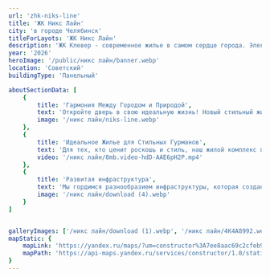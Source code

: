 ```yaml
---
url: 'zhk-niks-line'
title: 'ЖК Никс Лайн'
city: 'в городе Челябинск'
titleForLayots: 'ЖК Никс Лайн'
description: 'ЖК Клевер - современное жилье в самом сердце города. Элегантный дизайн, удобное расположение, разнообразная инфраструктура и природные зоны делают его идеальным выбором для комфортной и стильной жизни.'
year: '2026'
heroImage: '/public/никс лайн/banner.webp'
location: 'Советский'
buildingType: 'Панельный'

aboutSectionData: [
    {
        title: 'Гармония Между Городом и Природой',
        text: 'Откройте дверь в свою идеальную жизнь! Новый стильный жилой комплекс — ваш личный рай! Комфорт, уют, и безграничные возможности ждут вас здесь! Наши улицы — путь к счастью, наши дворы — оазис умиротворения! Инфраструктура, которая удовлетворит все ваши потребности! Выберите комфортное место проживания, выберите наш жилой комплекс!»',
        image: '/никс лайн/niks-line.webp'
    },
    {
        title: 'Идеальное Жилье для Стильных Гурманов',
        text: 'Для тех, кто ценит роскошь и стиль, наш жилой комплекс предлагает идеальное жилье. Особенности включают современную архитектуру с уникальным и и и элегантным дизайном, который добавляет шарма и индивидуальности вашему пространству.',
        video: '/никс лайн/8mb.video-hdD-AAE6pH2P.mp4'
    },
    {
        title: 'Развитая инфраструктура',
        text: 'Мы гордимся разнообразием инфраструктуры, которая создана и продолжает развиваться вокруг нашего комплекса. Рестораны, кафе, фитнес-центры и парки - здесь есть все, чтобы удовлетворить ваши потребности и желания.',
        image: '/никс лайн/download (4).webp'
    }
]


galleryImages: ['/никс лайн/download (1).webp', '/никс лайн/4K4A8992.webp', '/никс лайн/download (4).webp', '/никс лайн/BH9A7356_2.jpg', '/никс лайн/BH9A7349_2_1_ (1).jpg', '/никс лайн/BH9A7364_2.jpg', '/никс лайн/BH9A7339_2.webp', '/никс лайн/download (2).webp', '/никс лайн/download (3).webp', '/никс лайн/BH9A7373_2.jpg', '/никс лайн/BH9A7317_2.webp', '/никс лайн/banner.webp', '/никс лайн/niks-line.webp', '/никс лайн/BH9A7340_2_1_.jpg', '/никс лайн/BH9A1835_2_1_1_.webp', '/никс лайн/7.webp', '/никс лайн/ptichka_NIX_LAYN 1.webp', '/никс лайн/4K4A8997.webp']
mapStatic: {
    mapLink: 'https://yandex.ru/maps/?um=constructor%3A7ee8aac69c2cfeb9140e73bbc9bc60b83263a28cfdb7da25505df8fdab700d33&amp;source=constructorStatic',
    mapPath: 'https://api-maps.yandex.ru/services/constructor/1.0/static/?um=constructor%3A7ee8aac69c2cfeb9140e73bbc9bc60b83263a28cfdb7da25505df8fdab700d33&amp;width=600&amp;height=450&amp;lang=ru_RU',
}
---
```


